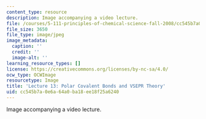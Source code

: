 ```yaml
---
content_type: resource
description: Image accompanying a video lecture.
file: /courses/5-111-principles-of-chemical-science-fall-2008/cc545b7a0e6a64a0ba18ee18f25a6240_13.jpg
file_size: 3650
file_type: image/jpeg
image_metadata:
  caption: ''
  credit: ''
  image-alt: ''
learning_resource_types: []
license: https://creativecommons.org/licenses/by-nc-sa/4.0/
ocw_type: OCWImage
resourcetype: Image
title: 'Lecture 13: Polar Covalent Bonds and VSEPR Theory'
uid: cc545b7a-0e6a-64a0-ba18-ee18f25a6240
---
```

Image accompanying a video lecture.